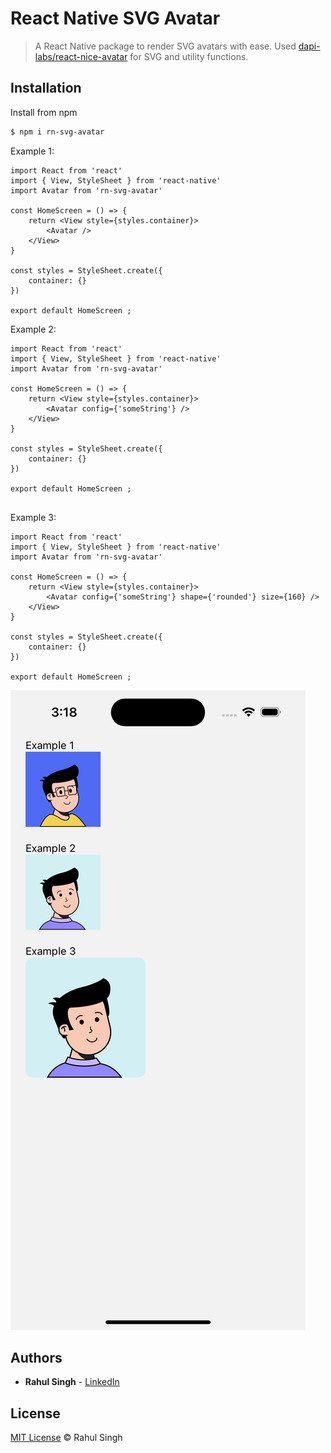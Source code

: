 # React Native SVG Avatar

> A React Native package to render SVG avatars with ease.
> Used [dapi-labs/react-nice-avatar](https://github.com/dapi-labs/react-nice-avatar) for SVG and utility functions.

## Installation

Install from npm

```sh
$ npm i rn-svg-avatar
```

Example 1:

```tsx
import React from 'react'
import { View, StyleSheet } from 'react-native'
import Avatar from 'rn-svg-avatar'

const HomeScreen = () => {
    return <View style={styles.container}>
        <Avatar />
    </View>
}

const styles = StyleSheet.create({
    container: {}
})

export default HomeScreen ;

```

Example 2:

```tsx
import React from 'react'
import { View, StyleSheet } from 'react-native'
import Avatar from 'rn-svg-avatar'

const HomeScreen = () => {
    return <View style={styles.container}>
        <Avatar config={'someString'} />
    </View>
}

const styles = StyleSheet.create({
    container: {}
})

export default HomeScreen ;


```

Example 3:

```tsx
import React from 'react'
import { View, StyleSheet } from 'react-native'
import Avatar from 'rn-svg-avatar'

const HomeScreen = () => {
    return <View style={styles.container}>
        <Avatar config={'someString'} shape={'rounded'} size={160} />
    </View>
}

const styles = StyleSheet.create({
    container: {}
})

export default HomeScreen ;

```

![ExampleImage](./Example/example1.png)

## Authors

* **Rahul Singh** - [LinkedIn](https://www.linkedin.com/in/singhrahulism/)

## License

[MIT License](https://andreasonny.mit-license.org/2019) © Rahul Singh